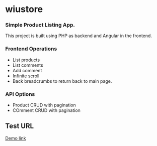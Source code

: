 # wiustore

### Simple Product Listing App.

This project is built using PHP as backend and Angular in the frontend.

### Frontend Operations
- List products
- List comments
- Add comment
- Infinite scroll
- Back breadcrumbs to return back to main page.

### API Options
- Product CRUD with pagination
- COmment CRUD with pagination

## Test URL

[Demo link](http://www.wiu.edu/users/bio101/products)
